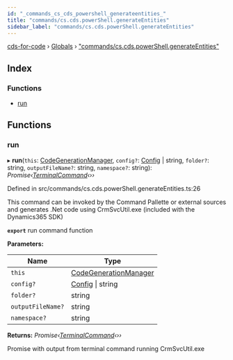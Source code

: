 ```yaml
---
id: "_commands_cs_cds_powershell_generateentities_"
title: "commands/cs.cds.powerShell.generateEntities"
sidebar_label: "commands/cs.cds.powerShell.generateEntities"
---
```


[cds-for-code](../index.md) › [Globals](../globals.md) › ["commands/cs.cds.powerShell.generateEntities"](_commands_cs_cds_powershell_generateentities_.md)

## Index

### Functions

* [run](_commands_cs_cds_powershell_generateentities_.md#run)

## Functions

###  run

▸ **run**(`this`: [CodeGenerationManager](../classes/_components_codegeneration_codegenerationmanager_.codegenerationmanager.md), `config?`: [Config](../interfaces/_api_cds_webapi_cdswebapi_.cdswebapi.config.md) | string, `folder?`: string, `outputFileName?`: string, `namespace?`: string): *Promise‹[TerminalCommand](../classes/_components_terminal_secureterminal_.terminalcommand.md)‹››*

Defined in src/commands/cs.cds.powerShell.generateEntities.ts:26

This command can be invoked by the Command Pallette or external sources and generates .Net code
using CrmSvcUtil.exe (included with the Dynamics365 SDK)

**`export`** run command function

**Parameters:**

Name | Type |
------ | ------ |
`this` | [CodeGenerationManager](../classes/_components_codegeneration_codegenerationmanager_.codegenerationmanager.md) |
`config?` | [Config](../interfaces/_api_cds_webapi_cdswebapi_.cdswebapi.config.md) &#124; string |
`folder?` | string |
`outputFileName?` | string |
`namespace?` | string |

**Returns:** *Promise‹[TerminalCommand](../classes/_components_terminal_secureterminal_.terminalcommand.md)‹››*

Promise with output from terminal command running CrmSvcUtil.exe

